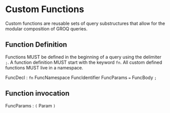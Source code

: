 # Custom Functions

Custom functions are reusable sets of query substructures that allow for the modular composition of GROQ queries.

## Function Definition

Functions MUST be defined in the beginning of a query using the delimiter `;`.
A function definition MUST start with the keyword `fn`.
All custom defined functions MUST live in a namespace.

FuncDecl : `fn` FuncNamespace FuncIdentifier FuncParams `=` FuncBody `;`

## Function invocation

FuncParams : `(` Param `)`
